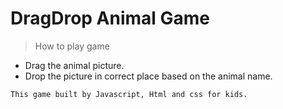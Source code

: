 # DragDrop Animal Game

> How to play game

- Drag the animal picture.
- Drop the picture in correct place based on the animal name.

`This game built by Javascript, Html and css for kids.`
